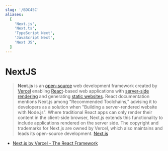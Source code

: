 ```yaml
---
slug: '/BDC45C'
aliases:
  [
    'Next.js',
    'Next.ts',
    'TypeScript Next',
    'JavaScript Next',
    'Next JS',
  ]
---
```


# NextJS

> **Next.js** is an [open-source](https://en.wikipedia.org/wiki/Open-source 'Open-source') web development framework created by [Vercel](https://en.wikipedia.org/wiki/Vercel 'Vercel') enabling [React](<https://en.wikipedia.org/wiki/React_(JavaScript_library)> 'React (JavaScript library)')-based web applications with [server-side rendering](https://en.wikipedia.org/wiki/Server-side_scripting 'Server-side scripting') and generating [static websites](https://en.wikipedia.org/wiki/Static_web_page 'Static web page'). React documentation mentions Next.js among "Recommended Toolchains," advising it to developers as a solution when "Building a server-rendered website with Node.js". Where traditional React apps can only render their content in the client-side browser, Next.js extends this functionality to include applications rendered on the server side. The copyright and trademarks for Next.js are owned by Vercel, which also maintains and leads its open-source development. [Next.js](https://en.wikipedia.org/wiki/Next.js)

- [Next.js by Vercel - The React Framework](https://nextjs.org/)
